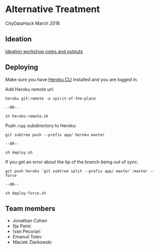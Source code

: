 # Alternative Treatment
CityDataHack March 2018


## Ideation
[Ideation workshop notes and outputs](https://github.com/CityDataHack/AlternativeTreatment/wiki/Ideation-workshop)

## Deploying
Make sure you have [Heroku CLI](https://devcenter.heroku.com/articles/heroku-cli) installed and you are logged in.

Add Heroku remote url:

```
heroku git:remote -a spirit-of-the-place

--OR--

sh heroku-remote.sh
```


Push ``/app`` subdirectory to Heroku:

```
git subtree push --prefix app/ heroku master

--OR--

sh deploy.sh
```

If you get an error about the tip of the branch being out of sync:

```
git push heroku `git subtree split --prefix app/ master`:master --force

--OR--

sh deploy-force.sh
```


## Team members

- Jonathan Cohen
- Ilja Panic
- Ivan Pecorari
- Emanuil Tolev
- Maciek Ziarkowski
